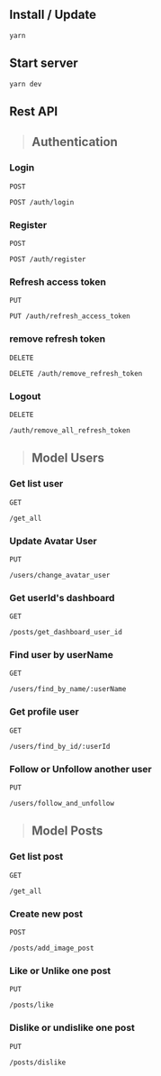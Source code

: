 ## Install / Update

```
yarn
```

## Start server

```
yarn dev
```

## Rest API

> ## Authentication

### Login

`POST `

```
POST /auth/login
```

### Register

`POST `

```
POST /auth/register
```

### Refresh access token

`PUT `

```
PUT /auth/refresh_access_token
```

### remove refresh token

`DELETE `

```
DELETE /auth/remove_refresh_token
```

### Logout

`DELETE `

```
/auth/remove_all_refresh_token
```

> ## Model Users

### Get list user

`GET `

```
/get_all
```

### Update Avatar User

`PUT `

```
/users/change_avatar_user
```

### Get userId's dashboard

`GET `

```
/posts/get_dashboard_user_id
```

### Find user by userName

`GET `

```
/users/find_by_name/:userName
```

### Get profile user

`GET `

```
/users/find_by_id/:userId
```

### Follow or Unfollow another user

`PUT`

```
/users/follow_and_unfollow
```

> ## Model Posts

### Get list post

`GET`

```
/get_all
```

### Create new post

`POST`

```
/posts/add_image_post
```

### Like or Unlike one post

`PUT`

```
/posts/like
```

### Dislike or undislike one post

`PUT`

```
/posts/dislike
```
